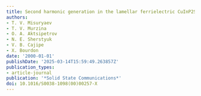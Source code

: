 ```yaml
---
title: Second harmonic generation in the lamellar ferrielectric CuInP2S6
authors:
- T. V. Misuryaev
- T. V. Murzina
- O. A. Aktsipetrov
- N. E. Sherstyuk
- V. B. Cajipe
- X. Bourdon
date: '2000-01-01'
publishDate: '2025-03-14T15:59:49.263857Z'
publication_types:
- article-journal
publication: '*Solid State Communications*'
doi: 10.1016/S0038-1098(00)00257-X
---
```

